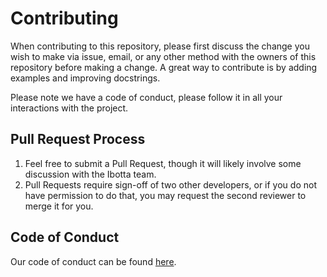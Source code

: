 # Contributing

When contributing to this repository, please first discuss the change you wish to make via issue,
email, or any other method with the owners of this repository before making a change. A great
way to contribute is by adding examples and improving docstrings.

Please note we have a code of conduct, please follow it in all your interactions with the project.

## Pull Request Process

1. Feel free to submit a Pull Request, though it will likely involve some discussion with the Ibotta team.
2. Pull Requests require sign-off of two other developers, or if you do not have permission to do that, 
you may request the second reviewer to merge it for you.

## Code of Conduct

Our code of conduct can be found [here](https://github.com/Ibotta/pure-predict/blob/master/CODE_OF_CONDUCT.md).
